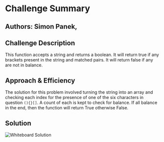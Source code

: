 # Challenge Summary

## Authors: Simon Panek, 

## Challenge Description

This function accepts a string and returns a boolean. It will return true if any brackets present in the string and matched pairs. It will return false if any are not in balance.

## Approach & Efficiency

The solution for this problem involved turning the string into an array and checking each index for the presence of one of the six characters in question `(){}[]`. A count of each is kept to check for balance. If all balance in the end, then the function will return True otherwise False.

## Solution

![Whiteboard Solution]()